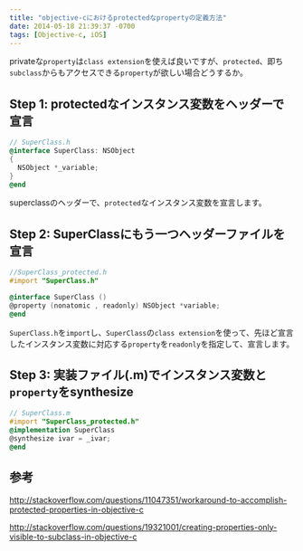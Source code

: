 ```yaml
---
title: "objective-cにおけるprotectedなpropertyの定義方法"
date: 2014-05-18 21:39:37 -0700
tags: [Objective-c, iOS]
---
```


privateな`property`は`class extension`を使えば良いですが、`protected`、即ち`subclass`からもアクセスできる`property`が欲しい場合どうするか。

<!--more-->

## Step 1: protectedなインスタンス変数をヘッダーで宣言

```objective-c
// SuperClass.h
@interface SuperClass: NSObject
{
  NSObject *_variable;
}
@end
```
superclassのヘッダーで、`protected`なインスタンス変数を宣言します。


## Step 2: SuperClassにもう一つヘッダーファイルを宣言
```objective-c
//SuperClass_protected.h
#import "SuperClass.h"

@interface SuperClass ()
@property (nonatomic , readonly) NSObject *variable;
@end
```

`SuperClass.h`を`import`し、`SuperClass`の`class extension`を使って、先ほど宣言したインスタンス変数に対応する`property`を`readonly`を指定して、宣言します。

## Step 3: 実装ファイル(.m)でインスタンス変数と`property`をsynthesize


```objective-c
// SuperClass.m
#import "SuperClass_protected.h"
@implementation SuperClass
@synthesize ivar = _ivar;
@end
```

## 参考
http://stackoverflow.com/questions/11047351/workaround-to-accomplish-protected-properties-in-objective-c

http://stackoverflow.com/questions/19321001/creating-properties-only-visible-to-subclass-in-objective-c
